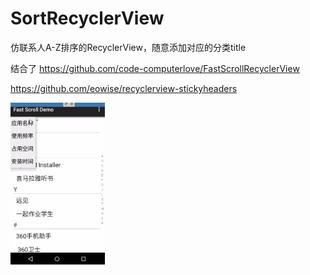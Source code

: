 # SortRecyclerView
仿联系人A-Z排序的RecyclerView，随意添加对应的分类title

结合了 
https://github.com/code-computerlove/FastScrollRecyclerView

https://github.com/eowise/recyclerview-stickyheaders


<img src="xxx.gif" width="30%" />
